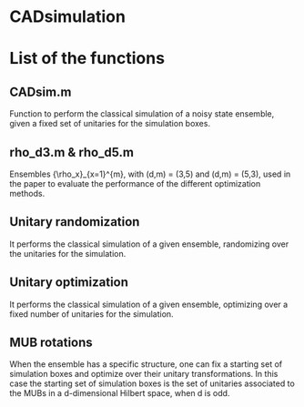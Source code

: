 # CADsimulation

# List of the functions

## CADsim.m

Function to perform the classical simulation of a noisy state ensemble, given a fixed set of unitaries for the simulation boxes.

## rho_d3.m & rho_d5.m

Ensembles {\rho_x}_{x=1}^{m}, with (d,m) = (3,5) and (d,m) = (5,3), used in the paper to evaluate the performance of the different optimization methods.

## Unitary randomization

It performs the classical simulation of a given ensemble, randomizing over the unitaries for the simulation.

## Unitary optimization

It performs the classical simulation of a given ensemble, optimizing over a fixed number of unitaries for the simulation.

## MUB rotations

When the ensemble has a specific structure, one can fix a starting set of simulation boxes and optimize over their unitary transformations.
In this case the starting set of simulation boxes is the set of unitaries associated to the MUBs in a d-dimensional Hilbert space, when d is odd.

